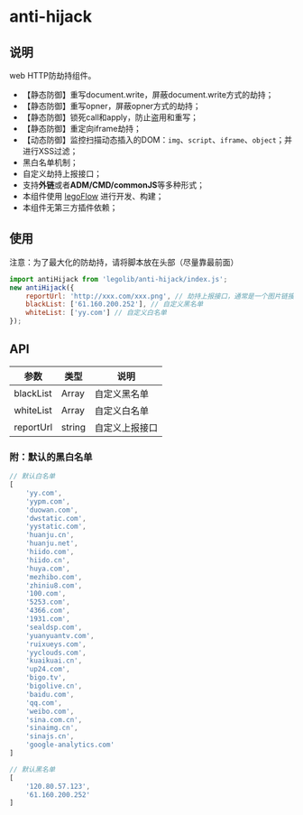 # anti-hijack

## 说明

web HTTP防劫持组件。

* 【静态防御】重写document.write，屏蔽document.write方式的劫持；
* 【静态防御】重写opner，屏蔽opner方式的劫持；
* 【静态防御】锁死call和apply，防止盗用和重写；
* 【静态防御】重定向iframe劫持；
* 【动态防御】监控扫描动态插入的DOM：`img`、`script`、`iframe`、`object`；并进行XSS过滤；
* 黑白名单机制；
* 自定义劫持上报接口；
* 支持**外链**或者**ADM/CMD/commonJS**等多种形式；
* 本组件使用 [legoFlow](https://legoflow.com/) 进行开发、构建；
* 本组件无第三方插件依赖；

## 使用

注意：为了最大化的防劫持，请将脚本放在头部（尽量靠最前面）

````javascript
import antiHijack from 'legolib/anti-hijack/index.js';
new antiHijack({
    reportUrl: 'http://xxx.com/xxx.png', // 劫持上报接口，通常是一个图片链接
    blackList: ['61.160.200.252'], // 自定义黑名单
    whiteList: ['yy.com'] // 自定义白名单
});
````

## API

|参数|类型|说明|
| ------| ------ | ------ |
|blackList|Array|自定义黑名单|
|whiteList|Array|自定义白名单|
|reportUrl|string|自定义上报接口|


### 附：默认的黑白名单

````javascript
// 默认白名单
[
    'yy.com',
    'yypm.com',
    'duowan.com',
    'dwstatic.com',
    'yystatic.com',
    'huanju.cn',
    'huanju.net',
    'hiido.com',
    'hiido.cn',
    'huya.com',
    'mezhibo.com',
    'zhiniu8.com',
    '100.com',
    '5253.com',
    '4366.com',
    '1931.com',
    'sealdsp.com',
    'yuanyuantv.com',
    'ruixueys.com',
    'yyclouds.com',
    'kuaikuai.cn',
    'up24.com',
    'bigo.tv',
    'bigolive.cn',
    'baidu.com',
    'qq.com',
    'weibo.com',
    'sina.com.cn',
    'sinaimg.cn',
    'sinajs.cn',
    'google-analytics.com'
]

// 默认黑名单
[
    '120.80.57.123',
    '61.160.200.252'
]
````
